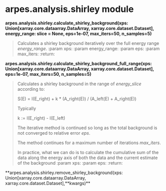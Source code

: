 # arpes.analysis.shirley module

**arpes.analysis.shirley.calculate\_shirley\_background(xps:
Union\[xarray.core.dataarray.DataArray, xarray.core.dataset.Dataset\],
energy\_range: slice = None, eps=1e-07, max\_iters=50, n\_samples=5)**

> Calculates a shirley background iteratively over the full energy range
> *energy\_range*. :param xps: :param energy\_range: :param eps: :param
> max\_iters:
:return:

**arpes.analysis.shirley.calculate\_shirley\_background\_full\_range(xps:
Union\[xarray.core.dataarray.DataArray, xarray.core.dataset.Dataset\],
eps=1e-07, max\_iters=50, n\_samples=5)**

> Calculates a shirley background in the range of *energy\_slice*
> according to:
> 
> S(E) = I(E\_right) + k \* (A\_right(E)) / (A\_left(E) + A\_right(E))
> 
> Typically
> 
> k := I(E\_right) - I(E\_left)
> 
> The iterative method is continued so long as the total background is
> not converged to relative error *eps*.
> 
> The method continues for a maximum number of iterations *max\_iters*.
> 
> In practice, what we can do is to calculate the cumulative sum of the
> data along the energy axis of both the data and the current estimate
> of the background :param xps: :param eps: :return:

**arpes.analysis.shirley.remove\_shirley\_background(xps:
Union\[xarray.core.dataarray.DataArray,
xarray.core.dataset.Dataset\],**kwargs)\*\*
